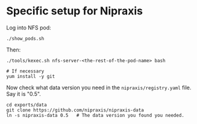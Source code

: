 # Specific setup for Nipraxis

Log into NFS pod:

```
./show_pods.sh
```

Then:

```
./tools/kexec.sh nfs-server-<the-rest-of-the-pod-name> bash
```

```
# If necessary
yum install -y git
```

Now check what data version you need in the `nipraxis/registry.yaml` file.  Say it is "0.5".

```
cd exports/data
git clone https://github.com/nipraxis/nipraxis-data
ln -s nipraxis-data 0.5   # The data version you found you needed.
```
